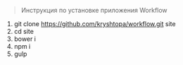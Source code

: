 > Инструкция по установке приложения Workflow
1. git clone https://github.com/kryshtopa/workflow.git site
2. cd site
3. bower i
4. npm i
5. gulp

